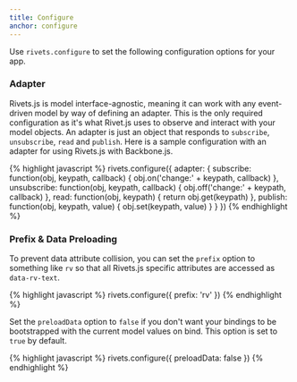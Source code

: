 ```yaml
---
title: Configure
anchor: configure
---
```


Use `rivets.configure` to set the following configuration options for your app.

### Adapter

Rivets.js is model interface-agnostic, meaning it can work with any event-driven model by way of defining an adapter. This is the only required configuration as it's what Rivet.js uses to observe and interact with your model objects. An adapter is just an object that responds to `subscribe`, `unsubscribe`, `read` and `publish`. Here is a sample configuration with an adapter for using Rivets.js with Backbone.js.

{% highlight javascript %}
rivets.configure({
  adapter: {
    subscribe: function(obj, keypath, callback) {
      obj.on('change:' + keypath, callback)
    },
    unsubscribe: function(obj, keypath, callback) {
      obj.off('change:' + keypath, callback)
    },
    read: function(obj, keypath) {
      return obj.get(keypath)
    },
    publish: function(obj, keypath, value) {
      obj.set(keypath, value)
    }
  }
})
{% endhighlight %}

### Prefix & Data Preloading

To prevent data attribute collision, you can set the `prefix` option to something like `rv` so that all Rivets.js specific attributes are accessed as `data-rv-text`.

{% highlight javascript %}
rivets.configure({
  prefix: 'rv'
})
{% endhighlight %}

Set the `preloadData` option to `false` if you don't want your bindings to be bootstrapped with the current model values on bind. This option is set to `true` by default.

{% highlight javascript %}
rivets.configure({
  preloadData: false
})
{% endhighlight %}

